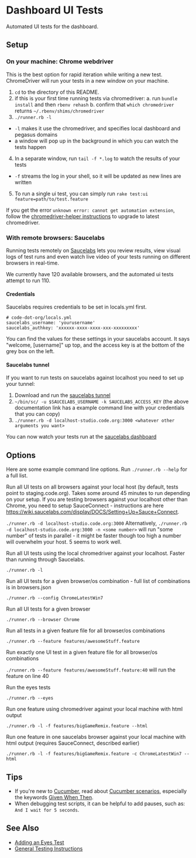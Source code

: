 # Dashboard UI Tests

Automated UI tests for the dashboard.

## Setup

### On your machine: Chrome webdriver

This is the best option for rapid iteration while writing a new test. ChromeDriver will run your tests in a new window on your machine.

1. `cd` to the directory of this README.
2. if this is your first time running tests via chromedriver:
  a. run `bundle install` and then `rbenv rehash`
  b. confirm that `which chromedriver` returns `~/.rbenv/shims/chromedriver` 
3. `./runner.rb -l`
  - `-l` makes it use the chromedriver, and specifies local dashboard and pegasus domains
  - a window will pop up in the background in which you can watch the tests happen
4. In a separate window, run `tail -f *.log` to watch the results of your tests
  - `-f` streams the log in your shell, so it will be updated as new lines are written
5. To run a single ui test, you can simply run `rake test:ui feature=path/to/test.feature`

If you get the error `unknown error: cannot get automation extension`, follow the [chromedriver-helper instructions](https://github.com/flavorjones/chromedriver-helper#updating-to-latest-chromedriver) to upgrade to latest chromedriver.

### With remote browsers: Saucelabs

Running tests remotely on [Saucelabs](https://saucelabs.com) lets you review results, view visual logs of test runs and even watch live video of your tests running on different browsers in real-time.

We currently have 120 available browsers, and the automated ui tests attempt to run 110.

#### Credentials

Saucelabs requires credentials to be set in locals.yml first.

````
# code-dot-org/locals.yml
saucelabs_username: 'yourusername'
saucelabs_authkey: 'xxxxxx-xxxx-xxxx-xxx-xxxxxxxxx'

````

You can find the values for these settings in your saucelabs account.  It says "welcome, [username]" up top, and the access key is at the bottom of the grey box on the left.

#### Saucelabs tunnel

If you want to run tests on saucelabs against localhost you need to set up your tunnel:

1. Download and run the [saucelabs tunnel](https://docs.saucelabs.com/reference/sauce-connect/)
2. `~/bin/sc/ -u $SAUCELABS_USERNAME -k SAUCELABS_ACCESS_KEY` (the above documentation link has a example command line with your credentials that you can copy)
3. `./runner.rb -d localhost-studio.code.org:3000 <whatever other arguments you want>`

You can now watch your tests run at the [saucelabs dashboard](https://saucelabs.com/beta/dashboard/tests)

## Options

Here are some example command line options.  Run `./runner.rb --help` for a full list.

Run all UI tests on all browsers against your local host (by default, tests point to staging.code.org). Takes some around 45 minutes to run depending on your setup. If you are testing browsers against your localhost other than Chrome, you need to setup SauceConnect - instructions are here https://wiki.saucelabs.com/display/DOCS/Setting+Up+Sauce+Connect.

`./runner.rb -d localhost-studio.code.org:3000`
Alternatively, `./runner.rb -d localhost-studio.code.org:3000 -n <some number>` will run "some number" of tests in parallel - it might be faster though too high a number will overwhelm your host. 5 seems to work well.

Run all UI tests using the local chromedriver against your localhost. Faster than running through Saucelabs.

`./runner.rb -l`

Run all UI tests for a given browser/os combination - full list of combinations is in browsers.json

`./runner.rb --config ChromeLatestWin7`

Run all UI tests for a given browser

`./runner.rb --browser Chrome`

Run all tests in a given feature file for all browser/os combinations

`./runner.rb --feature features/awesomeStuff.feature`

Run exactly one UI test in a given feature file for all browser/os combinations

`./runner.rb --feature features/awesomeStuff.feature:40` will run the feature on line 40

Run the eyes tests

`./runner.rb --eyes`

Run one feature using chromedriver against your local machine with html output

`./runner.rb -l -f features/bigGameRemix.feature --html`

Run one feature in one saucelabs browser against your local machine with html output (requires SauceConnect, described earlier)

`./runner.rb -l -f features/bigGameRemix.feature -c ChromeLatestWin7 --html`

## Tips

- If you're new to [Cucumber](http://cukes.info/), read about [Cucumber scenarios](https://github.com/cucumber/cucumber/wiki/Feature-Introduction), especially the keywords [Given When Then](https://github.com/cucumber/cucumber/wiki/Given-When-Then).
- When debugging test scripts, it can be helpful to add pauses, such as: `And I wait for 5 seconds`.

## See Also

* [Adding an Eyes Test](../../../docs/testing-with-applitools-eyes.md)
* [General Testing Instructions](../../../TESTING.md)
